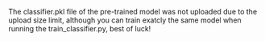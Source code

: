 The classifier.pkl file of the pre-trained model was not uploaded due to the upload size limit, although you can train exatcly the same
model when running the train_classifier.py, best of luck!
